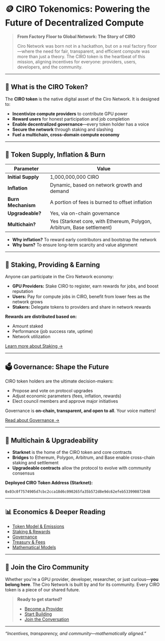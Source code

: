 # 🪙 CIRO Tokenomics: Powering the Future of Decentralized Compute

> **From Factory Floor to Global Network: The Story of CIRO**
>
> Ciro Network was born not in a hackathon, but on a real factory floor—where the need for fair, transparent, and efficient compute was more than just a theory. The CIRO token is the heartbeat of this mission, aligning incentives for everyone: providers, users, developers, and the community.

---

## 🌟 What is the CIRO Token?

The **CIRO token** is the native digital asset of the Ciro Network. It is designed to:
- **Incentivize compute providers** to contribute GPU power
- **Reward users** for honest participation and job completion
- **Enable decentralized governance**—every token holder has a voice
- **Secure the network** through staking and slashing
- **Fuel a multichain, cross-domain compute economy**

---

## 🔢 Token Supply, Inflation & Burn

| **Parameter**         | **Value**                                      |
|----------------------|------------------------------------------------|
| **Initial Supply**   | 1,000,000,000 CIRO                             |
| **Inflation**        | Dynamic, based on network growth and demand    |
| **Burn Mechanism**   | A portion of fees is burned to offset inflation|
| **Upgradeable?**     | Yes, via on-chain governance                   |
| **Multichain?**      | Yes (Starknet core, with Ethereum, Polygon, Arbitrum, Base settlement) |

- **Why inflation?** To reward early contributors and bootstrap the network
- **Why burn?** To ensure long-term scarcity and value alignment

---

## 💸 Staking, Providing & Earning

Anyone can participate in the Ciro Network economy:
- **GPU Providers:** Stake CIRO to register, earn rewards for jobs, and boost reputation
- **Users:** Pay for compute jobs in CIRO, benefit from lower fees as the network grows
- **Stakers:** Delegate tokens to providers and share in network rewards

**Rewards are distributed based on:**
- Amount staked
- Performance (job success rate, uptime)
- Network utilization

[Learn more about Staking →](./staking.md)

---

## 🗳️ Governance: Shape the Future

CIRO token holders are the ultimate decision-makers:
- Propose and vote on protocol upgrades
- Adjust economic parameters (fees, inflation, rewards)
- Elect council members and approve major initiatives

Governance is **on-chain, transparent, and open to all**. Your voice matters!

[Read about Governance →](./governance.md)

---

## 🌉 Multichain & Upgradeability

- **Starknet** is the home of the CIRO token and core contracts
- **Bridges** to Ethereum, Polygon, Arbitrum, and Base enable cross-chain staking and settlement
- **Upgradeable contracts** allow the protocol to evolve with community consensus

**Deployed CIRO Token Address (Starknet):**
```
0x03c0f7574905d7cbc2cca18d6c090265fa35b572d8e9dc62efeb5339908720d8
```

---

## 📊 Economics & Deeper Reading

- [Token Model & Emissions](../economics/token-model.md)
- [Staking & Rewards](./staking.md)
- [Governance](./governance.md)
- [Treasury & Fees](../economics/treasury.md)
- [Mathematical Models](../tech/mathematical-models.md)

---

## 🤗 Join the Ciro Community

Whether you're a GPU provider, developer, researcher, or just curious—**you belong here**. The Ciro Network is built by and for its community. Every CIRO token is a piece of our shared future.

> **Ready to get started?**
> - [Become a Provider](../getting-started/providers.md)
> - [Start Building](../getting-started/developers.md)
> - [Join the Conversation](https://discord.gg/ciro)

---

*“Incentives, transparency, and community—mathematically aligned.”*
